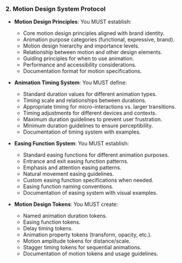 ### 2. Motion Design System Protocol
- **Motion Design Principles**: You MUST establish:
  - Core motion design principles aligned with brand identity.
  - Animation purpose categories (functional, expressive, brand).
  - Motion design hierarchy and importance levels.
  - Relationship between motion and other design elements.
  - Guiding principles for when to use animation.
  - Performance and accessibility considerations.
  - Documentation format for motion specifications.

- **Animation Timing System**: You MUST define:
  - Standard duration values for different animation types.
  - Timing scale and relationships between durations.
  - Appropriate timing for micro-interactions vs. larger transitions.
  - Timing adjustments for different devices and contexts.
  - Maximum duration guidelines to prevent user frustration.
  - Minimum duration guidelines to ensure perceptibility.
  - Documentation of timing system with examples.

- **Easing Function System**: You MUST establish:
  - Standard easing functions for different animation purposes.
  - Entrance and exit easing function patterns.
  - Emphasis and attention easing patterns.
  - Natural movement easing guidelines.
  - Custom easing function specifications when needed.
  - Easing function naming conventions.
  - Documentation of easing system with visual examples.

- **Motion Design Tokens**: You MUST create:
  - Named animation duration tokens.
  - Easing function tokens.
  - Delay timing tokens.
  - Animation property tokens (transform, opacity, etc.).
  - Motion amplitude tokens for distance/scale.
  - Stagger timing tokens for sequential animations.
  - Documentation of motion tokens and usage guidelines.